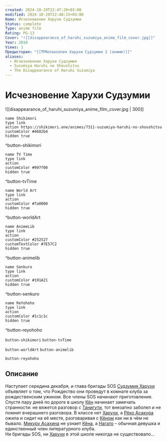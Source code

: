 ```yaml
---
created: 2024-10-29T22:47:29+03:00
modified: 2024-10-29T22:48:15+03:00
Name: Исчезновение Харухи Судзумии
Status: complete
Type: anime film
Rating: PG-13
Cover: "![[disappearance_of_haruhi_suzumiya_anime_film_cover.jpg]]"
Year: 2010
Views: 1
Предыстория: "[[⛩️Меланхолия Харухи Судзумии 2 (аниме)]]"
aliases:
  - Исчезновение Харухи Судзумии
  - Suzumiya Haruhi no Shoushitsu
  - The Disappearance of Haruhi Suzumiya
---
```


# Исчезновение Харухи Судзумии

![[disappearance_of_haruhi_suzumiya_anime_film_cover.jpg | 300]]

```button
name Shikimori
type link
action https://shikimori.one/animes/7311-suzumiya-haruhi-no-shoushitsu
customColor #4682b4
hidden true
```
^button-shikimori

```button
name TV Time
type link
action 
customColor #997f00
hidden true
```
^button-tvTime

```button
name World Art
type link
action 
customColor #7a0000
hidden true
```
^button-worldArt

```button
name AnimeLib
type link
action 
customColor #252527
customTextColor #7E57C2
hidden true
```
^button-animelib

```button
name Senkuro
type link
action 
customColor #191A21
hidden true
```
^button-senkuro

```button
name ReYohoho
type link
action 
customColor #1c1c1c
hidden true
```
^button-reyohoho



`button-shikimori` `button-tvTime`

`button-worldArt` `button-animelib`

`button-reyohoho`

## Описание

Наступает середина декабря, и глава бригады SOS [Судзумия Харухи](https://shikimori.one/characters/251-haruhi-suzumiya) объявляет о том, что Рождество они проведут в комнате клуба за рождественским ужином. Все члены SOS начинают приготовления.   
Спустя пару дней по дороге в школу [Кён](https://shikimori.one/characters/252-kyon) начинает замечать странности: не вяжется разговор с [Танигути](https://shikimori.one/characters/257-taniguchi), тот внезапно заболел и не помнит вчерашнего разговора. В классе нет [Харухи](https://shikimori.one/characters/251-haruhi-suzumiya), а [Рёко Асакура](https://shikimori.one/characters/255-ryouko-asakura) ожила и сидит на её месте, разговаривая с [Кёном](https://shikimori.one/characters/252-kyon) как ни в чём не бывало. [Микуру Асахина](https://shikimori.one/characters/253-mikuru-asahina) не узнает [Кёна](https://shikimori.one/characters/252-kyon), а [Нагато](https://shikimori.one/characters/249-yuki-nagato) – обычная девушка и единственный член литературного клуба.  
Ни бригады SOS, ни [Харухи](https://shikimori.one/characters/251-haruhi-suzumiya) в этой школе никогда не существовало...
